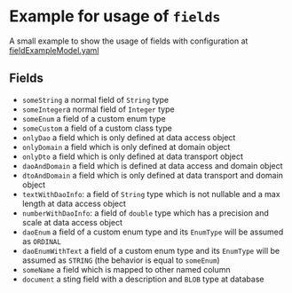 # Example for usage of `fields`

A small example to show the usage of fields with configuration
at [fieldExampleModel.yaml](./src/main/resources/fieldExampleModel.yaml)

## Fields

* `someString` a normal field of `String` type
* `someInteger`a normal field of `Integer` type
* `someEnum` a field of a custom enum type
* `someCustom` a field of a custom class type 
* `onlyDao` a field which is only defined at data access object
* `onlyDomain` a field which is only defined at domain object
* `onlyDto` a field which is only defined at data transport object
* `daoAndDomain` a field which is defined at data access and domain object
* `dtoAndDomain` a field which is only defined at data transport and domain object
* `textWithDaoInfo`: a field of `String` type which is not nullable and a max length at data access object
* `numberWithDaoInfo`: a field of `double` type which has a precision and scale at data access object
* `daoEnum` a field of a custom enum type and its `EnumType` will be assumed as `ORDINAL`
* `daoEnumWithText` a field of a custom enum type and its `EnumType` will be assumed as `STRING` (the behavior is equal to `someEnum`)
* `someName` a field which is mapped to other named column
* `document` a sting field with a description and `BLOB` type at database